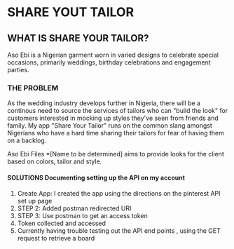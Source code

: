 # SHARE YOUT TAILOR

## WHAT IS SHARE YOUR TAILOR?
Aso Ebi is a Nigerian garment worn in varied designs to celebrate special occasions, primarily weddings, birthday celebrations and engagement parties.

### THE PROBLEM
As the wedding industry develops further in Nigeria, there will be a continous need to source the services of tailors who can "build the look" for customers interested in mocking up styles they've seen from friends and family. My app "Share Your Tailor" runs on the common slang amongst Nigerians who have a hard time sharing their tailors for fear of having them on a backlog.

Aso Ebi Files \*[Name to be determined] aims to provide looks for the client based on colors, tailor and style.

#### SOLUTIONS Documenting setting up the API on my account 

<ol>
  <li> Create App: I created the app using the directions on the pinterest API set up page</li>
  <li> STEP 2: Added postman redirected URI</li>
  <li> STEP 3: Use postman to get an access token </li>
  <li> Token collected and accessed</li>
  <li> Currently having trouble testing out the API end points , using the GET request to retrieve a board </li>
